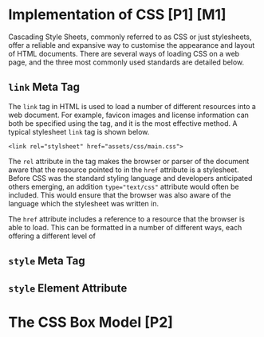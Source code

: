 # Implementation of CSS [P1] [M1]

Cascading Style Sheets, commonly referred to as CSS or just stylesheets, offer a reliable and expansive way to customise the appearance and layout of HTML documents. There are several ways of loading CSS on a web page, and the three most commonly used standards are detailed below.

## <code>link</code> Meta Tag

The `link` tag in HTML is used to load a number of different resources into a web document. For example, favicon images and license information can both be specified using the tag, and it is the most effective method. A typical stylesheet `link` tag is shown below.

	<link rel="stylsheet" href="assets/css/main.css">

The `rel` attribute in the tag makes the browser or parser of the document aware that the resource pointed to in the `href` attribute is a stylesheet. Before CSS was the standard styling language and developers anticipated others emerging, an addition `type="text/css"` attribute would often be included. This would ensure that the browser was also aware of the language which the stylesheet was written in.

The `href` attribute includes a reference to a resource that the browser is able to load. This can be formatted in a number of different ways, each offering a different level of 

## <code>style</code> Meta Tag

## <code>style</code> Element Attribute

# The CSS Box Model [P2]
